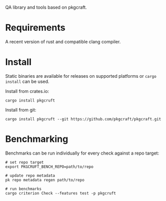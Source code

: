QA library and tools based on pkgcraft.

# Requirements

A recent version of rust and compatible clang compiler.

# Install

Static binaries are available for releases on supported platforms or `cargo
install` can be used.

Install from crates.io:

    cargo install pkgcruft

Install from git:

    cargo install pkgcruft --git https://github.com/pkgcraft/pkgcraft.git

# Benchmarking

Benchmarks can be run individually for every check against a repo target:

    # set repo target
    export PKGCRUFT_BENCH_REPO=path/to/repo

    # update repo metadata
    pk repo metadata regen path/to/repo

    # run benchmarks
    cargo criterion Check --features test -p pkgcruft
